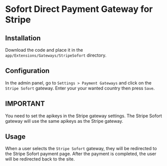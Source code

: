 # Sofort Direct Payment Gateway for Stripe

## Installation
Download the code and place it in the `app/Extensions/Gateways/StripeSofort` directory.

## Configuration
In the admin panel, go to `Settings > Payment Gateways` and click on the `Stripe Sofort` gateway. Enter your your wanted country then press `Save`.

## IMPORTANT
You need to set the apikeys in the Stripe gateway settings. The Stripe Sofort gateway will use the same apikeys as the Stripe gateway.

## Usage
When a user selects the `Stripe Sofort` gateway, they will be redirected to the Stripe Sofort payment page. After the payment is completed, the user will be redirected back to the site.